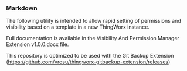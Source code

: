 ### Markdown

The following utility is intended to allow rapid setting of permissions and visibility based on a template in a new ThingWorx instance.

Full documentation is available in the Visibility And Permission Manager Extension v1.0.0.docx file.

This repository is optimized to be used with the Git Backup Extension (https://github.com/vrosu/thingworx-gitbackup-extension/releases)
